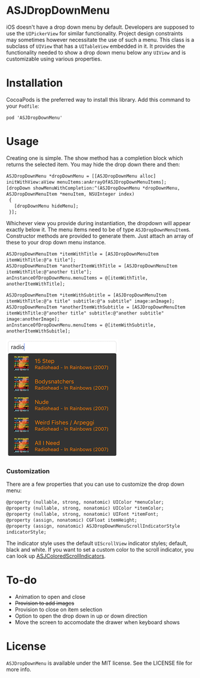 # ASJDropDownMenu

iOS doesn't have a drop down menu by default. Developers are supposed to use the `UIPickerView` for similar functionality. Project design constraints may sometimes however necessitate the use of such a menu. This class is a subclass of `UIView` that has a `UITableView` embedded in it. It provides the functionality needed to show a drop down menu below any `UIView` and is customizable using various properties.

# Installation

CocoaPods is the preferred way to install this library. Add this command to your `Podfile`:

```
pod 'ASJDropDownMenu'
```

# Usage

Creating one is simple. The show method has a completion block which returns the selected item. You may hide the drop down there and then:

```objc
ASJDropDownMenu *dropDownMenu = [[ASJDropDownMenu alloc] initWithView:aView menuItems:anArrayOfASJDropDownMenuItems];
[dropDown showMenuWithCompletion:^(ASJDropDownMenu *dropDownMenu, ASJDropDownMenuItem *menuItem, NSUInteger index)
 {
   [dropDownMenu hideMenu];
 }];
```

Whichever view you provide during instantiation, the dropdown will appear exactly below it. The menu items need to be of type `ASJDropDownMenuItem`s. Constructor methods are provided to generate them. Just attach an array of these to your drop down menu instance.

```objc
ASJDropDownMenuItem *itemWithTitle = [ASJDropDownMenuItem itemWithTitle:@"a title"];
ASJDropDownMenuItem *anotherItemWithTitle = [ASJDropDownMenuItem itemWithTitle:@"another title"];
anInstanceOfDropDownMenu.menuItems = @[itemWithTitle, anotherItemWithTitle];
```

```objc
ASJDropDownMenuItem *itemWithSubtitle = [ASJDropDownMenuItem itemWithTitle:@"a title" subtitle:@"a subtitle" image:anImage];
ASJDropDownMenuItem *anotherItemWithSubtitle = [ASJDropDownMenuItem itemWithTitle:@"another title" subtitle:@"another subtitle" image:anotherImage];
anInstanceOfDropDownMenu.menuItems = @[itemWithSubtitle, anotherItemWithSubitle];
```

![alt tag](Screenshot.png)

### Customization

There are a few properties that you can use to customize the drop down menu:

```objc
@property (nullable, strong, nonatomic) UIColor *menuColor;
@property (nullable, strong, nonatomic) UIColor *itemColor;
@property (nullable, strong, nonatomic) UIFont *itemFont;
@property (assign, nonatomic) CGFloat itemHeight;
@property (assign, nonatomic) ASJDropDownMenuScrollIndicatorStyle indicatorStyle;
```

The indicator style uses the default `UIScrollView` indicator styles; default, black and white. If you want to set a custom color to the scroll indicator, you can look up [ASJColoredScrollIndicators](https://github.com/sudeepjaiswal/ASJColoredScrollIndicators).

# To-do

- Animation to open and close
- ~~Provision to add images~~
- Provision to close on item selection
- Option to open the drop down in up or down direction
- Move the screen to accomodate the drawer when keyboard shows

# License

`ASJDropDownMenu` is available under the MIT license. See the LICENSE file for more info.
